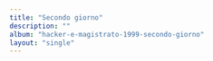 ```yaml
---
title: "Secondo giorno"
description: ""
album: "hacker-e-magistrato-1999-secondo-giorno"
layout: "single"
---
```

